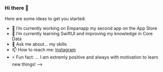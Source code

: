 ### Hi there 👋

Here are some ideas to get you started:

- 🔭 I’m currently working on Empanapp my second app on the App Store
- 🌱 I’m currently learning SwiftUI and improving my knowledge in Core Data
- 💬 Ask me about... my skills
- 📫 How to reach me: [Instagram](www.instagram.com/mplanckensteiner)
- ⚡ Fun fact: ... I am extremly positive and always with motivation to learn new things!
-->

<!--
**mplanckensteiner/mplanckensteiner** is a ✨ _special_ ✨ repository because its `README.md` (this file) appears on your GitHub profile.



